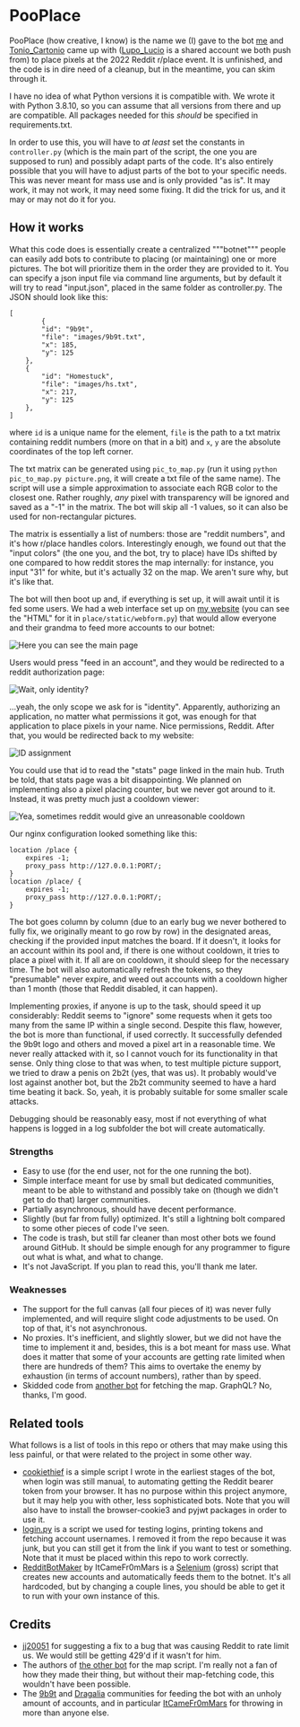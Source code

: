 # PooPlace
PooPlace (how creative, I know) is the name we (I) gave to the bot [me](https://github.com/realfraze) and [Tonio_Cartonio](https://github.com/tonio-cartonio) came up with ([Lupo_Lucio](https://github.com/lupo-lucio) is a shared account we both push from) to place pixels at the 2022 Reddit r/place event. It is unfinished, and the code is in dire need of a cleanup, but in the meantime, you can skim through it.

I have no idea of what Python versions it is compatible with. We wrote it with Python 3.8.10, so you can assume that all versions from there and up are compatible. All packages needed for this *should* be specified in requirements.txt.

In order to use this, you will have to *at least* set the constants in <code>controller.py</code> (which is the main part of the script, the one you are supposed to run) and possibly adapt parts of the code. It's also entirely possible that you will have to adjust parts of the bot to your specific needs. This was never meant for mass use and is only provided "as is". It may work, it may not work, it may need some fixing. It did the trick for us, and it may or may not do it for you.

## How it works

What this code does is essentially create a centralized """botnet""" people can easily add bots to contribute to placing (or maintaining) one or more pictures. The bot will prioritize them in the order they are provided to it. You can specify a json input file via command line arguments, but by default it will try to read "input.json", placed in the same folder as controller.py. The JSON should look like this:

	[
    		{
			"id": "9b9t",
			"file": "images/9b9t.txt",
			"x": 185,
			"y": 125
		},
		{
			"id": "Homestuck",
			"file": "images/hs.txt",
			"x": 217,
			"y": 125
		},
	]

where <code>id</code> is a unique name for the element, <code>file</code> is the path to a txt matrix containing reddit numbers (more on that in a bit) and <code>x</code>, <code>y</code> are the absolute coordinates of the top left corner.

The txt matrix can be generated using <code>pic_to_map.py</code> (run it using <code>python pic_to_map.py picture.png</code>, it will create a txt file of the same name). The script will use a simple approximation to associate each RGB color to the closest one. Rather roughly, *any* pixel with transparency will be ignored and saved as a "-1" in the matrix. The bot will skip all -1 values, so it can also be used for non-rectangular pictures.

The matrix is essentially a list of numbers: those are "reddit numbers", and it's how r/place handles colors. Interestingly enough, we found out that the "input colors" (the one you, and the bot, try to place) have IDs shifted by one compared to how reddit stores the map internally: for instance, you input "31" for white, but it's actually 32 on the map. We aren't sure why, but it's like that.

The bot will then boot up and, if everything is set up, it will await until it is fed some users. We had a web interface set up on [my website](https://pooblic.org/place) (you can see the "HTML" for it in <code>place/static/webform.py</code>) that would allow everyone and their grandma to feed more accounts to our botnet:

![Here you can see the main page](https://cdn.pooblic.org/github/rplace1.png)

Users would press "feed in an account", and they would be redirected to a reddit authorization page:

![Wait, only identity?](https://cdn.pooblic.org/github/rplace2.png)

...yeah, the only scope we ask for is "identity". Apparently, authorizing an application, no matter what permissions it got, was enough for that application to place pixels in your name. Nice permissions, Reddit. After that, you would be redirected back to my website:

![ID assignment](https://cdn.pooblic.org/github/rplace3.png)

You could use that id to read the "stats" page linked in the main hub. Truth be told, that stats page was a bit disappointing. We planned on implementing also a pixel placing counter, but we never got around to it. Instead, it was pretty much just a cooldown viewer:

![Yea, sometimes reddit would give an unreasonable cooldown](https://cdn.pooblic.org/github/rplace4.png)

Our nginx configuration looked something like this:

	location /place {
		expires -1;
		proxy_pass http://127.0.0.1:PORT/;
	}
	location /place/ {
		expires -1;
		proxy_pass http://127.0.0.1:PORT/;
	}

The bot goes column by column (due to an early bug we never bothered to fully fix, we originally meant to go row by row) in the designated areas, checking if the provided input matches the board. If it doesn't, it looks for an account within its pool and, if there is one without cooldown, it tries to place a pixel with it. If all are on cooldown, it should sleep for the necessary time. The bot will also automatically refresh the tokens, so they "presumable" never expire, and weed out accounts with a cooldown higher than 1 month (those that Reddit disabled, it can happen).

Implementing proxies, if anyone is up to the task, should speed it up considerably: Reddit seems to "ignore" some requests when it gets too many from the same IP within a single second. Despite this flaw, however, the bot is more than functional, if used correctly. It successfully defended the 9b9t logo and others and moved a pixel art in a reasonable time. We never really attacked with it, so I cannot vouch for its functionality in that sense. Only thing close to that was when, to test multiple picture support, we tried to draw a penis on 2b2t (yes, that was us). It probably would've lost against another bot, but the 2b2t community seemed to have a hard time beating it back. So, yeah, it is probably suitable for some smaller scale attacks.

Debugging should be reasonably easy, most if not everything of what happens is logged in a log subfolder the bot will create automatically.

### Strengths
- Easy to use (for the end user, not for the one running the bot).
- Simple interface meant for use by small but dedicated communities, meant to be able to withstand and possibly take on (though we didn't get to do that) larger communities.
- Partially asynchronous, should have decent performance.
- Slightly (but far from fully) optimized. It's still a lightning bolt compared to some other pieces of code I've seen.
- The code is trash, but still far cleaner than most other bots we found around GitHub. It should be simple enough for any programmer to figure out what is what, and what to change.
- It's not JavaScript. If you plan to read this, you'll thank me later.

### Weaknesses
- The support for the full canvas (all four pieces of it) was never fully implemented, and will require slight code adjustments to be used. On top of that, it's not asynchronous.
- No proxies. It's inefficient, and slightly slower, but we did not have the time to implement it and, besides, this is a bot meant for mass use. What does it matter that some of your accounts are getting rate limited when there are hundreds of them? This aims to overtake the enemy by exhaustion (in terms of account numbers), rather than by speed.
- Skidded code from [another bot](https://github.com/rdeepak2002/reddit-place-script-2022) for fetching the map. GraphQL? No, thanks, I'm good.

## Related tools
What follows is a list of tools in this repo or others that may make using this less painful, or that were related to the project in some other way.
- [cookiethief](https://gist.github.com/realfraze/3635e01551f33d1744219aa69edac68f) is a simple script I wrote in the earliest stages of the bot, when login was still manual, to automating getting the Reddit bearer token from your browser. It has no purpose within this project anymore, but it may help you with other, less sophisticated bots. Note that you will also have to install the browser-cookie3 and pyjwt packages in order to use it.
- [login.py](https://gist.github.com/realfraze/0930cb7042d3fca41b0ddf22f2ceec65) is a script we used for testing logins, printing tokens and fetching account usernames. I removed it from the repo because it was junk, but you can still get it from the link if you want to test or something. Note that it must be placed within this repo to work correctly.
- [RedditBotMaker](https://github.com/ItCameFr0mMars/RedditBotMaker) by ItCameFr0mMars is a [Selenium](https://github.com/SeleniumHQ/selenium) (gross) script that creates new accounts and automatically feeds them to the botnet. It's all hardcoded, but by changing a couple lines, you should be able to get it to run with your own instance of this.

## Credits
- [jj20051](https://github.com/WiredTombstone) for suggesting a fix to a bug that was causing Reddit to rate limit us. We would still be getting 429'd if it wasn't for him.
- The authors of [the other bot](https://github.com/rdeepak2002/reddit-place-script-2022) for the map script. I'm really not a fan of how they made their thing, but without their map-fetching code, this wouldn't have been possible.
- The [9b9t](https://discord.gg/9b9t) and [Dragalia](https://www.reddit.com/r/DragaliaLost/) communities for feeding the bot with an unholy amount of accounts, and in particular [ItCameFr0mMars](https://github.com/ItCameFr0mMars) for throwing in more than anyone else.

